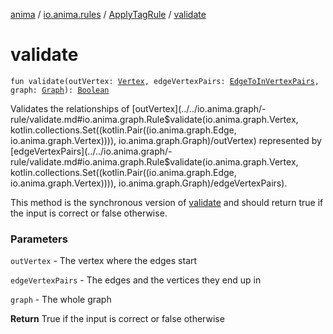 [anima](../../index.md) / [io.anima.rules](../index.md) / [ApplyTagRule](index.md) / [validate](./validate.md)

# validate

`fun validate(outVertex: `[`Vertex`](../../io.anima.graph/-vertex/index.md)`, edgeVertexPairs: `[`EdgeToInVertexPairs`](../../io.anima.graph/-edge-to-in-vertex-pairs.md)`, graph: `[`Graph`](../../io.anima.graph/-graph/index.md)`): `[`Boolean`](https://kotlinlang.org/api/latest/jvm/stdlib/kotlin/-boolean/index.html)

Validates the relationships of [outVertex](../../io.anima.graph/-rule/validate.md#io.anima.graph.Rule$validate(io.anima.graph.Vertex, kotlin.collections.Set((kotlin.Pair((io.anima.graph.Edge, io.anima.graph.Vertex)))), io.anima.graph.Graph)/outVertex) represented by [edgeVertexPairs](../../io.anima.graph/-rule/validate.md#io.anima.graph.Rule$validate(io.anima.graph.Vertex, kotlin.collections.Set((kotlin.Pair((io.anima.graph.Edge, io.anima.graph.Vertex)))), io.anima.graph.Graph)/edgeVertexPairs).

This method is the synchronous version of [validate](../../io.anima.graph/-rule/validate.md) and
should return true if the input is correct or false otherwise.

### Parameters

`outVertex` - The vertex where the edges start

`edgeVertexPairs` - The edges and the vertices they end up in

`graph` - The whole graph

**Return**
True if the input is correct or false otherwise

